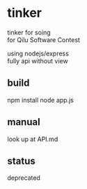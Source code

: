 # tinker
tinker for soing  
for Qilu Software Contest  

using nodejs/express  
fully api without view  

## build
npm install
node app.js

## manual
look up at API.md  

## status
deprecated
